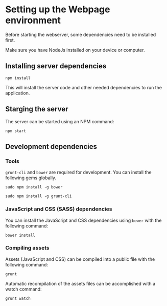 # Setting up the Webpage environment

Before starting the webserver, some dependencies need to be installed first.

Make sure you have NodeJs installed on your device or computer.

## Installing server dependencies

```
npm install
```

This will install the server code and other needed dependencies to run the application.

## Starging the server

The server can be started using an NPM command:

```
npm start
```

## Development dependencies

### Tools

`grunt-cli` and `bower` are required for development. You can install the following gems globally.

```
sudo npm install -g bower
```

```
sudo npm install -g grunt-cli
```

### JavaScript and CSS (SASS) dependencies

You can install the JavaScript and CSS dependencies using `bower` with the following command:

```
bower install
```

### Compiling assets

Assets (JavaScript and CSS) can be compiled into a public file with the following command:

```
grunt
```

Automatic recompilation of the assets files can be accomplished with a watch command:

```
grunt watch
```
